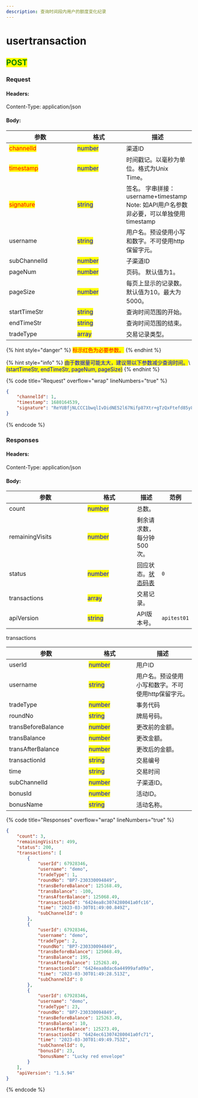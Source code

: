 ```yaml
---
description: 查询时间段内用户的额度变化纪录
---
```


# usertransaction

## <mark style="color:green;">POST</mark>

### **Request**

#### Headers:

Content-Type: application/json

#### Body:

<table><thead><tr><th width="169">参数</th><th width="117">格式</th><th>描述</th></tr></thead><tbody><tr><td><mark style="color:red;">channelId</mark></td><td><mark style="color:blue;">number</mark></td><td>渠道ID</td></tr><tr><td><mark style="color:red;">timestamp</mark></td><td><mark style="color:blue;">number</mark></td><td>时间戳记。以毫秒为单位。格式为Unix Time。</td></tr><tr><td><mark style="color:red;">signature</mark></td><td><mark style="color:blue;">string</mark></td><td>签名。 字串拼接：username+timestamp <br>Note: 如API用户名参数非必要，可以单独使用timestamp</td></tr><tr><td>username</td><td><mark style="color:blue;">string</mark></td><td>用户名。预设使用小写和数字。不可使用http保留字元。</td></tr><tr><td>subChannelId</td><td><mark style="color:blue;">number</mark></td><td>子渠道ID</td></tr><tr><td>pageNum</td><td><mark style="color:blue;">number</mark></td><td>页码。 默认值为1。</td></tr><tr><td>pageSize</td><td><mark style="color:blue;">number</mark></td><td>每页上显示的记录数。 默认值为10。最大为5000。</td></tr><tr><td>startTimeStr</td><td><mark style="color:blue;">string</mark></td><td>查询时间范围的开始。</td></tr><tr><td>endTimeStr</td><td><mark style="color:blue;">string</mark></td><td>查询时间范围的结束。</td></tr><tr><td>tradeType</td><td><mark style="color:blue;">array</mark></td><td>交易记录类型。</td></tr></tbody></table>

{% hint style="danger" %}
<mark style="color:red;">标示红色为必要参数。</mark>
{% endhint %}

{% hint style="info" %}
<mark style="color:blue;">由于数据量可能太大，建议带以下参数减少查询时间。</mark>\ <mark style="color:blue;">(startTimeStr, endTimeStr, pageNum, pageSize)</mark>
{% endhint %}

{% code title="Request" overflow="wrap" lineNumbers="true" %}
```json
{
    "channelId": 1,
    "timestamp": 1680164539,
    "signature": "ReYUBfjNLCCC1bwqlIvDidNE52l67Nifp87Xtr+gTzQxFtefd85y8Iya36SW4RqhPy5c8Nz/2CF9X3FtBOqofwUE4zlIDsB5LDao7ILgjzaXZgmYJc6j0T8fGf0knF2kXYfUNak+YouPew/J3hG0tGZ9o7hSAHtMwd8bIMXVd6g="
}
```
{% endcode %}

### **Responses**

#### Headers:

Content-Type: application/json

#### Body:

<table><thead><tr><th width="197">参数</th><th width="117.66666666666666">格式</th><th>描述</th><th data-hidden>范例</th></tr></thead><tbody><tr><td>count</td><td><mark style="color:blue;">number</mark></td><td>总数。</td><td></td></tr><tr><td>remainingVisits</td><td><mark style="color:blue;">number</mark></td><td>剩余请求数，每分钟500次。</td><td></td></tr><tr><td>status</td><td><mark style="color:blue;">number</mark></td><td>回应状态。<a href="../../ebet-zhuang-tai-ma.md#ebet-xiang-ying-de-zhuang-tai-dai-ma">状态码表</a></td><td><pre><code>0
</code></pre></td></tr><tr><td>transactions</td><td><mark style="color:blue;">array</mark></td><td>交易记录。</td><td></td></tr><tr><td>apiVersion</td><td><mark style="color:blue;">string</mark></td><td>API版本号。</td><td><pre><code>apitest01
</code></pre></td></tr></tbody></table>

transactions

<table><thead><tr><th width="200.33333333333331">参数</th><th width="113">格式</th><th>描述</th></tr></thead><tbody><tr><td>userId</td><td><mark style="color:blue;">number</mark></td><td>用户ID</td></tr><tr><td>username</td><td><mark style="color:blue;">string</mark></td><td>用户名。预设使用小写和数字。不可使用http保留字元。</td></tr><tr><td>tradeType</td><td><mark style="color:blue;">number</mark></td><td>事务代码</td></tr><tr><td>roundNo</td><td><mark style="color:blue;">string</mark></td><td>牌局号码。</td></tr><tr><td>transBeforeBalance</td><td><mark style="color:blue;">number</mark></td><td>更改前的金额。</td></tr><tr><td>transBalance</td><td><mark style="color:blue;">number</mark></td><td>更改金额。</td></tr><tr><td>transAfterBalance</td><td><mark style="color:blue;">number</mark></td><td>更改后的金额。</td></tr><tr><td>transactionId</td><td><mark style="color:blue;">string</mark></td><td>交易编号</td></tr><tr><td>time</td><td><mark style="color:blue;">string</mark></td><td>交易时间</td></tr><tr><td>subChannelId</td><td><mark style="color:blue;">number</mark></td><td>子渠道ID。</td></tr><tr><td>bonusId</td><td><mark style="color:blue;">number</mark></td><td>活动ID。</td></tr><tr><td>bonusName</td><td><mark style="color:blue;">string</mark></td><td>活动名称。</td></tr></tbody></table>

{% code title="Responses" overflow="wrap" lineNumbers="true" %}
```json
{
    "count": 3,
    "remainingVisits": 499,
    "status": 200,
    "transactions": [
        {
            "userId": 67928346,
            "username": "demo",
            "tradeType": 1,
            "roundNo": "BP7-230330094849",
            "transBeforeBalance": 125168.49,
            "transBalance": -100,
            "transAfterBalance": 125068.49,
            "transactionId": "6424ea8c3074280041a0fc16",
            "time": "2023-03-30T01:49:00.849Z",
            "subChannelId": 0
        },
        {
            "userId": 67928346,
            "username": "demo",
            "tradeType": 2,
            "roundNo": "BP7-230330094849",
            "transBeforeBalance": 125068.49,
            "transBalance": 195,
            "transAfterBalance": 125263.49,
            "transactionId": "6424eaa8dac6a44999afa09a",
            "time": "2023-03-30T01:49:28.513Z",
            "subChannelId": 0
        },
        {
            "userId": 67928346,
            "username": "demo",
            "tradeType": 23,
            "roundNo": "BP7-230330094849",
            "transBeforeBalance": 125263.49,
            "transBalance": 10,
            "transAfterBalance": 125273.49,
            "transactionId": "6424ec613074280041a0fc71",
            "time": "2023-03-30T01:49:49.753Z",
            "subChannelId": 0,
            "bonusId": 23,
            "bonusName": "Lucky red envelope"
        }
    ],
    "apiVersion": "1.5.94"
}
```
{% endcode %}
